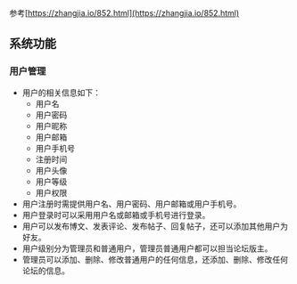 参考[https://zhangjia.io/852.html](https://zhangjia.io/852.html)
## 系统功能
### 用户管理
-   用户的相关信息如下：
	- 用户名
	- 用户密码
	- 用户昵称
	- 用户邮箱
	- 用户手机号
	- 注册时间
	- 用户头像
	- 用户等级
	- 用户权限
-   用户注册时需提供用户名、用户密码、用户邮箱或用户手机号。
-   用户登录时可以采用用户名或邮箱或手机号进行登录。
-   用户可以发布博文、发表评论、发布帖子、回复帖子，还可以添加其他用户为好友。
-   用户级别分为管理员和普通用户，管理员普通用户都可以担当论坛版主。
-   管理员可以添加、删除、修改普通用户的任何信息，还添加、删除、修改任何论坛的信息。


<!--stackedit_data:
eyJoaXN0b3J5IjpbLTE2Njk2Mjk1NTgsLTkzMTQ2NTEzMSwzOT
c2NDI3NTRdfQ==
-->